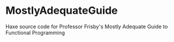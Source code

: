 # MostlyAdequateGuide
Haxe source code for Professor Frisby's Mostly Adequate Guide to Functional Programming
